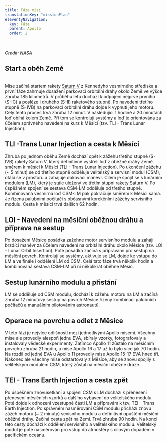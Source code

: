 ```yaml
---
title: Fáze misí
translationKey: "missionPlan"
eleventyNavigation:
  key: Fáze
  parent: Apollo
  order: 2
---
```

<br>
<div class="pswp-gallery" id="my-gallery">
 <a href="/assets/img/apollo/large/mission_plan.jpg" 
    data-pswp-width="7000" 
    data-pswp-height="2300" 
    target="_blank">
    <img src="/assets/img/apollo/thumbnails/mission_plan_thumbnail.jpg" alt="" />
</a>
</div>
<i>Credit: <a href="https://science.nasa.gov/resource/apollo-mission-flight-plan-1967/">NASA</a></i>

## Start a oběh Země 
<br>
<div class="pswp-gallery" id="my-gallery">
Mise začíná startem rakety <a href="/assets/img/apollo/large/saturn_large.jpg" data-pswp-width="1448" data-pswp-height="2048" target="_blank">Saturn V</a> z Kennedyho vesmírného střediska a první fáze zahrnuje dosažení parkovací orbitální dráhy okolo Země ve výšce zhruba 185 kilometrů. V průběhu letu dochází k odpojení nejprve prvního (S-IC) a posléze i druhého (S-II) raketového stupně. Po navedení třetího stupně (S-IVB) na parkovací orbitální dráhu dojde k vypnutí jeho motoru. Celý tento proces trvá zhruba 12 minut. V následující 1 hodině a 20 minutách loď obíhá kolem Země. Při tom se kontrolují systémy a loď je orientována za účelem správného navedení na kurz k Měsíci (tzv. TLI - Trans Lunar Injection). 
</div>

## TLI -Trans Lunar Injection a cesta k Měsíci
Zhruba po jednom oběhu Země dochází opět k zážehu třetího stupně (S-IVB) rakety Saturn V, který definitivně vystřelí loď z oběžné dráhy Země směrem k měsíci k Měsíci (TLI - Trans Lunar Injection). Po ukončení zážehu (~ 5 minut) se od třetího stupně odděluje velitelský a servisní modul (CSM), otáčí se v prostoru a zahajuje dokovací manévr. Cílem je spojit se s lunárním modulem (LM), který je stále uložený ve třetím stupni rakety Saturn V. Po úspěšném spojení se sestava CSM-LM odděluje od třetího stupně. Kombinovaná vesmírná loď CSM-LM pak pokračuje směrem k Měsíci sama. Je řízena palubními počítači s občasnými korekčními zážehy servisního modulu. Cesta k měsící trvá dalších 62 hodin.

## LOI - Navedení na měsíční oběžnou dráhu a příprava na sestup
Po dosažení Měsíce posádka zažehne motor servisního modulu a zahájí brzdící manévr za účelem navedení na orbitální dráhu okolo Měsíce (tzv. LOI - Lunar Orbit Insertion). Poté posádka začíná s přípravami pro sestup na měsíční povrch. Kontrolují se systémy, aktivuje se LM, dojde ke vstupu do LM a ve finále i oddělení LM od CSM. Celá tato fáze trvá několik hodin a kombinovaná sestava CSM-LM při ní několikrát oběhne Měsíc.

## Sestup lunárního modulu a přistání
LM se odděluje od CSM modulu, dochází k zážehu motoru na LM a začíná zhruba 12 minutový sestup na povrch Měsíce řízený kombinací palubních počítačů a manuálním pilotováním astronautů. 

## Operace na povrchu a odlet z Měsíce
V této fázi je nejvíce odlišností mezi jednotlivými Apollo misemi. Všechny mise ale provedly alespoň jednu EVA, sbíraly vzorky, fotografovaly a instalovaly vědecké experimenty. Zatímco Apollo 11 zůstalo na měsíčním povrchu zhruba 21 hodin, u mise Apollo 16 a 17 už to bylo více jak 70 hodin. Na rozdíl od jedné EVA u Apollo 11 provedly mise Apollo 15-17 EVA hned tři.  Nakonec ale všechny mise odstartovaly z Měsíce, aby se znovu spojily s velitelským modulem CSM, který zůstal na měsíční oběžné dráze.

## TEI - Trans Earth Injection a cesta zpět
Po úspěšném znovusetkání a spojení CSM s LM dochází k přenesení přenesení měsíčních vzorků a dalšího vybavení do velitelského modulu. Poté dojde k odhození vzestupné části LM a přípravám k tzv. TEI - Trans Earth Injection. Po správném nasměrování CSM modulu přichází znovu zážeh motoru (~ 2 minuty) sevisního modulu a definitivní opuštění měsíční oběžné dráhy. Začíná cesta zpět na Zemi. Trvá zhruba 90 hodin. Na konci této cesty dochází k oddělení servisního a velitelského modulu. Velitelský modul je poté nasměrován pro vstup do atmosféry s cílovým dopadem v pacifickém oceánu.

